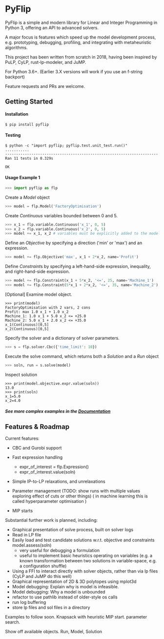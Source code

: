 # PyFlip

PyFlip is a simple and modern library for Linear and Integer Programming in Python 3, offering an API to advanced solvers.

A major focus is features which speed up the model development process, e.g. prototyping, debugging, profiling, and integrating with metaheuristic algorithms.

This project has been written from scratch in 2018, having been inspired by PuLP, CyLP, rust-lp-modeler, and JuMP.

For Python 3.6+. (Earlier 3.X versions will work if you use an f-string backport)

Feature requests and PRs are welcome.



                                                                   
## Getting Started

#### Installation

```
$ pip install pyflip
```

#### Testing

```
$ python -c "import pyflip; pyflip.test.unit_test.run()"
...........                                                           
----------------------------------------------------------------------
Ran 11 tests in 0.329s                                                
                                                                      
OK 
```

#### Usage Example 1

```python
>>> import pyflip as flp
```

Create a *Model* object
```python
>>> model = flp.Model('FactoryOptimisation')
```

Create *Continuous* variables bounded between 0 and 5.

```python
>>> x_1 = flp.variable.Continuous('x_1', 0, 5)
>>> x_2 = flp.variable.Continuous('x_2', 0, 5)
>>> model += x_1, x_2 # variables must be explicitly added to the model
```

Define an *Objective* by specifying a direction ('min' or 'max') and an expression.
```python
>>> model += flp.Objective('max', x_1 + 2*x_2, name='Profit')
```

Define *Constraint*s by specifying a left-hand-side expression, inequality, and right-hand-side expression.
```python
>>> model += flp.Constraint(x_1 + 5*x_2, '<=', 25, name='Machine_1')
>>> model += flp.Constraint(5*x_1 + 2*x_2, '<=', 35, name='Machine_2')
```

[Optional] Examine model object.
```
>>> print(model)
FactoryOptimisation with 2 vars, 2 cons
Profit: max 1.0 x_1 + 1.0 x_2
Machine_1: 1.0 x_1 + 5.0 x_2 <= +25.0
Machine_2: 5.0 x_1 + 2.0 x_2 <= +35.0
x_1(Continuous)[0,5]
x_2(Continuous)[0,5]
```

Specify the solver and a dictionary of solver parameters.
```python
>>> s = flp.solver.Cbc({'time_limit': 10})
```

Execute the solve command, which returns both a *Solution* and a *Run* object
```python
>>> soln, run = s.solve(model)
```

Inspect solution
```
>>> print(model.objective.expr.value(soln))
13.0
>>> print(soln)
x_1=5.0
x_2=4.0
```

##### See more complex examples in the [Documentation](docs/readme.md)


## Features & Roadmap

Current features:
- CBC and Gurobi support

- Fast expression handling
    - expr_of_interest = flp.Expression()
    - expr_of_interest.value(soln)

- Simple IP-to-LP relaxations, and unrelaxations

- Parameter management (TODO: show runs with multiple values exploring effect of cuts or other things)
( in machine learning this is called hyperparameter optimisation )

- MIP starts

Substantial further work is planned, including:
- Graphical presentation of solve process, built on solver logs
- Read in LP file
- Easily load and test candidate solutions w.r.t. objective and constraints model.assess(soln)
    - very useful for debugging a formulation
    - useful to implement basic heuristics operating on variables (e.g. a known transformation between two solutions in variable-space, e.g. a configuration shuffle)
- Using a FFI to interact directly with solver objects, rather than via lp files (CyLP and JuMP do this well)
- Graphical representation of 2D & 3D polytopes using mplot3d
- Model debugging: Explain why is model is infeasible.
- Model debugging: Why a model is unbounded
- refactor to use pathlib instead of older-style os calls
- run log buffering
- store lp files and sol files in a directory


Examples to follow soon. Knapsack with heuristic MIP start. parameter search.


Show off available objects. Run, Model, Solution